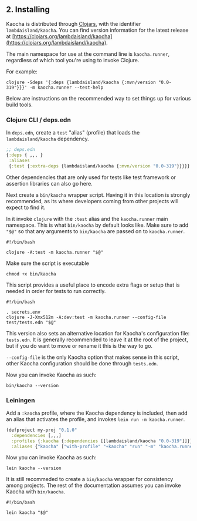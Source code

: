 ## 2. Installing

Kaocha is distributed through [Clojars](https://clojars.org), with the
identifier `lambdaisland/kaocha`. You can find version information for the
latest release at [https://clojars.org/lambdaisland/kaocha](https://clojars.org/lambdaisland/kaocha).

The main namespace for use at the command line is `kaocha.runner`, regardless of which tool you're using to invoke Clojure.

For example:

``` shell
clojure -Sdeps '{:deps {lambdaisland/kaocha {:mvn/version "0.0-319"}}}' -m kaocha.runner --test-help
```

Below are instructions on the recommended way to set things up for various build tools.

### Clojure CLI / deps.edn

In `deps.edn`, create a `test` "alias" (profile) that loads the `lambdaisland/kaocha` dependency.

``` clojure
;; deps.edn
{:deps { ,,, }
 :aliases
 {:test {:extra-deps {lambdaisland/kaocha {:mvn/version "0.0-319"}}}}}
```

Other dependencies that are only used for tests like test framework or assertion
libraries can also go here.

Next create a `bin/kaocha` wrapper script. Having it in this location is
strongly recommended, as its where developers coming from other projects will
expect to find it.

In it invoke `clojure` with the `:test` alias and the `kaocha.runner` main
namespace. This is what `bin/kaocha` by default looks like. Make sure to add
`"$@"` so that any arguments to `bin/kaocha` are passed on to `kaocha.runner`.

``` shell
#!/bin/bash

clojure -A:test -m kaocha.runner "$@"
```

Make sure the script is executable

``` shell
chmod +x bin/kaocha
```

This script provides a useful place to encode extra flags or setup that is
needed in order for tests to run correctly.

``` shell
#!/bin/bash

. secrets.env
clojure -J-Xmx512m -A:dev:test -m kaocha.runner --config-file test/tests.edn "$@"
```

This version also sets an alternative location for Kaocha's configuration file:
`tests.edn`. It is generally recommended to leave it at the root of the project,
but if you do want to move or rename it this is the way to go.

`--config-file` is the only Kaocha option that makes sense in this script, other
Kaocha configuration should be done through `tests.edn`.

Now you can invoke Kaocha as such:

``` shell
bin/kaocha --version
```

### Leiningen

Add a `:kaocha` profile, where the Kaocha dependency is included, then add an
alias that activates the profile, and invokes `lein run -m kaocha.runner`.

``` clojure
(defproject my-proj "0.1.0"
  :dependencies [,,,]
  :profiles {:kaocha {:dependencies [[lambdaisland/kaocha "0.0-319"]]}}
  :aliases {"kaocha" ["with-profile" "+kaocha" "run" "-m" "kaocha.runner"]})
```

Now you can invoke Kaocha as such:

``` shell
lein kaocha --version
```

It is still recommeded to create a `bin/kaocha` wrapper for consistency among
projects. The rest of the documentation assumes you can invoke Kaocha with
`bin/kaocha`.

```
#!/bin/bash

lein kaocha "$@"
```
